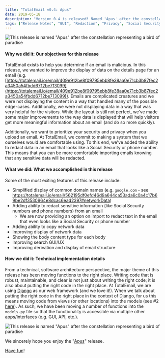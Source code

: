 ```yaml
---
title: "TotalEmail v0.4: Apus"
date: 2019-05-18
description: "Version 0.4 is released! Named 'Apus' after the constellation representing a bird of paradise, this release improves the layout of data in the GUI, improves redaction by redacting content matching certain patterns, and improves the email structure. In this blog post, we'll discuss a few of the new things we are most excited about!"
tags: ["Release Notes", "GUI", "Redaction", "Privacy", "Social Security Numbers", "Personally Identifiable Information", "Phone Numbers", "Regexes", "Email Structure", "Django", "Search"]
---
```


![This release is named "Apus" after the constellation representing a bird of paradise](/imgs/apus-annotated.jpg)

#### Why we did it: Our objectives for this release

TotalEmail exists to help you determine if an email is malicious. In this release, we wanted to improve the display of data on the details page for an email (e.g. [https://totalemail.io/email/409e912be8f09795ebb8fe38aa0e71cb3b87fec2a3450a54fbdd6712be713099](https://totalemail.io/email/409e912be8f09795ebb8fe38aa0e71cb3b87fec2a3450a54fbdd6712be713099)). Emails are complicated creatures and we were not displaying the content in a way that handled many of the possible edge-cases. Additionally, we were not displaying data in a way that was very helpful for the visitors. While the layout is still not perfect, we've made some major improvements to the way data is displayed that will help visitors get more meaningful information about an email (and do so more quickly).

Additionally, we want to prioritize your security and privacy when you upload an email. At TotalEmail, we commit to making a system that we ourselves would are comfortable using. To this end, we've added the ability to redact data in an email that looks like a Social Security or phone number. This means that you can be more comfortable importing emails knowing that any sensitive data will be redacted.

#### What we did: What we accomplished in this release

Some of the most exiting features of this release include:

- Simplified display of common domain names (e.g. `google.com` - see https://totalemail.io/email/562195df0efd46d9a644ca53ada6c0a4c17b69be2df3530964e8dcac6ead2397#networkData)
- Adding ability to redact sensitive information (like Social Security numbers and phone numbers) from an email
    - We are now providing an option on import to redact text in the email that even looks like a Social Security or phone number
- Adding ability to copy network data
- Improving display of network data
- Showing the body content type for each body
- Improving search GUI/UX
- Improving derivation and display of email structure

#### How we did it: Technical implementation details

From a technical, software architecture perspective, the major theme of this release has been moving functions to the right place. Writing code that is robust, maintainable, and clear is not just about writing the right code; it is also about putting the right code in the right place. At TotalEmail, we are using [Django](https://www.djangoproject.com/) as our web framework (and we love it!). When we talk about putting the right code in the right place in the context of Django, for us this means moving code from views (or other locations) into the models (see #2 [here](/on-rewriting-code/)). As such, we have been moving a number of functions into the `models.py` file so that the functionality is accessible via multiple other apps/interfaces (e.g. GUI, API, etc.).

![This release is named "Apus" after the constellation representing a bird of paradise](/imgs/apus.png)

We sincerely hope you enjoy the "[Apus](https://en.wikipedia.org/wiki/Apus)" release.

[Have fun](https://totalemail.io/email/562195df0efd46d9a644ca53ada6c0a4c17b69be2df3530964e8dcac6ead2397)!
